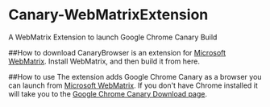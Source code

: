 Canary-WebMatrixExtension
=========================

A WebMatrix Extension to launch Google Chrome Canary Build

##How to download
CanaryBrowser is an extension for [Microsoft WebMatrix](http://webmatrix.com "Microsoft WebMatrix"). Install WebMatrix, and then build it from here.

##How to use
The extension adds Google Chrome Canary as a browser you can launch from [Microsoft WebMatrix](http://webmatrix.com "Microsoft WebMatrix"). If you don't have Chrome installed it will take you to the [Google Chrome Canary Download page](https://www.google.com/intl/en/chrome/browser/canary.html).
